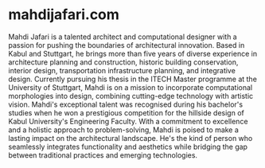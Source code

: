 # mahdijafari.com
 Mahdi Jafari is a talented architect and computational designer with a passion for pushing the boundaries of architectural innovation. Based in Kabul and Stuttgart, he brings more than five years of diverse experience in architecture planning and construction, historic building conservation, interior design, transportation infrastructure planning, and integrative design. Currently pursuing his thesis in the ITECH Master programme at the University of Stuttgart, Mahdi is on a mission to incorporate computational morphologies into design, combining cutting-edge technology with artistic vision. Mahdi's exceptional talent was recognised during his bachelor's studies when he won a prestigious competition for the hillside design of Kabul University's Engineering Faculty. With a commitment to excellence and a holistic approach to problem-solving, Mahdi is poised to make a lasting impact on the architectural landscape. He's the kind of person who seamlessly integrates functionality and aesthetics while bridging the gap between traditional practices and emerging technologies.
